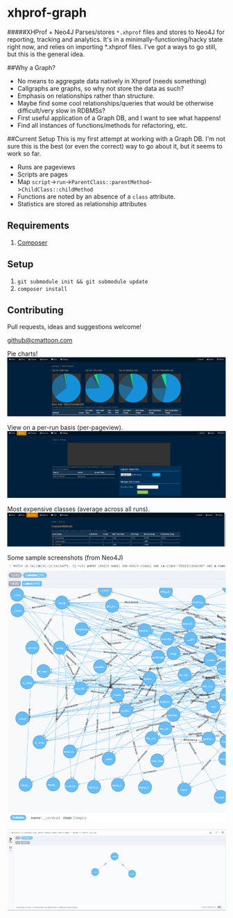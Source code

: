 # xhprof-graph
#####XHProf + Neo4J
Parses/stores `*.xhprof` files and stores to Neo4J for reporting, tracking and analytics.
It's in a minimally-functioning/hacky state right now, and relies on importing *.xhprof files. I've
got a ways to go still, but this is the general idea.


##Why a Graph?
 * No means to aggregate data natively in Xhprof (needs something)
 * Callgraphs are graphs, so why not store the data as such? 
 * Emphasis on relationships rather than structure.
 * Maybe find some cool relationships/queries that would be otherwise difficult/very slow in RDBMSs?
 * First useful application of a Graph DB, and I want to see what happens!
 * Find all instances of functions/methods for refactoring, etc.


##Current Setup
This is my first attempt at working with a Graph DB. I'm not sure this is the best (or even the correct) way to go about it, but it seems to work so far.
* Runs are pageviews
* Scripts are pages
* Map `script`->`run`->`ParentClass::parentMethod`->`ChildClass::childMethod`
* Functions are noted by an absence of a `class` attribute.
* Statistics are stored as relationship attributes
 

## Requirements
1. [Composer](https://getcomposer.org/)

## Setup
1. `git submodule init && git submodule update`
2. `composer install`

## Contributing
Pull requests, ideas and suggestions welcome!

github@cmattoon.com

Pie charts!
![Charts](gh/charts.png)

View on a per-run basis (per-pageview).
![Runs](gh/runs.png)

Most expensive classes (average across all runs).
![Classes](gh/classes.png)

Some sample screenshots (from Neo4J)
![Mess](gh/graph.png)

![Example](gh/simple.png)
